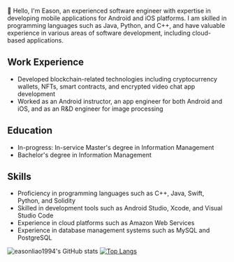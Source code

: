 👋 Hello, I'm Eason, an experienced software engineer with expertise in developing mobile applications for Android and iOS platforms. I am skilled in programming languages such as Java, Python, and C++, and have valuable experience in various areas of software development, including cloud-based applications.

## Work Experience

- Developed blockchain-related technologies including cryptocurrency wallets, NFTs, smart contracts, and encrypted video chat app development
- Worked as an Android instructor, an app engineer for both Android and iOS, and as an R&D engineer for image processing

## Education

- In-progress: In-service Master's degree in Information Management
- Bachelor's degree in Information Management

## Skills

- Proficiency in programming languages such as C++, Java, Swift, Python, and Solidity
- Skilled in development tools such as Android Studio, Xcode, and Visual Studio Code
- Experience in cloud platforms such as Amazon Web Services
- Experience in database management systems such as MySQL and PostgreSQL

![easonliao1994's GitHub stats](https://github-readme-stats.vercel.app/api?username=easonliao1994&count_private=true&show_icons=true&theme=catppuccin_latte) [![Top Langs](https://github-readme-stats.vercel.app/api/top-langs/?username=easonliao1994&langs_count=5)](https://github.com/anuraghazra/github-readme-stats)
